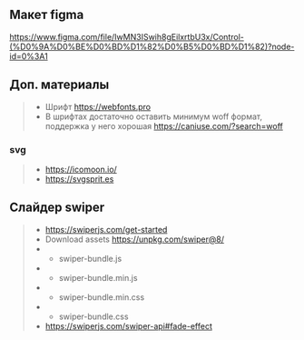 ## Макет figma
https://www.figma.com/file/IwMN3ISwih8gEilxrtbU3x/Control-(%D0%9A%D0%BE%D0%BD%D1%82%D0%B5%D0%BD%D1%82)?node-id=0%3A1

## Доп. материалы
> * Шрифт https://webfonts.pro
> * В шрифтах достаточно оставить минимум woff формат, поддержка у него хорошая https://caniuse.com/?search=woff

### svg
> * https://icomoon.io/ 
> * https://svgsprit.es


## Слайдер swiper
> * https://swiperjs.com/get-started
> * Download assets https://unpkg.com/swiper@8/
> * * swiper-bundle.js
> * * swiper-bundle.min.js
> * * swiper-bundle.min.css
> * * swiper-bundle.css
> * https://swiperjs.com/swiper-api#fade-effect